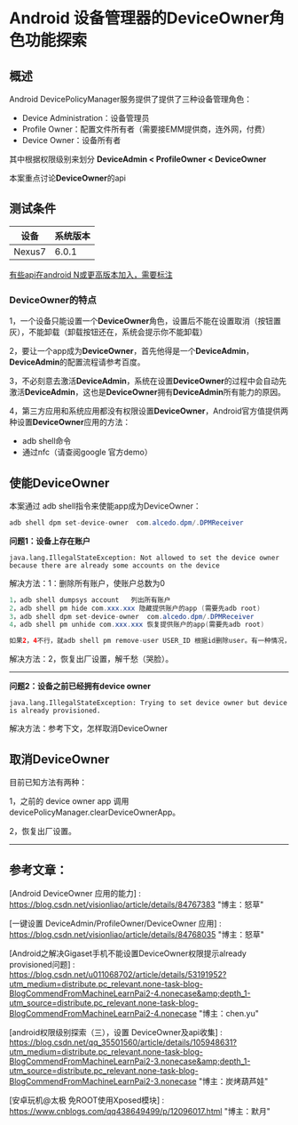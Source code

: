 # Android 设备管理器的DeviceOwner角色功能探索

## 概述

Android DevicePolicyManager服务提供了提供了三种设备管理角色：

- Device Administration：设备管理员
- Profile Owner：配置文件所有者（需要接EMM提供商，连外网，付费）
- Device Owner：设备所有者

其中根据权限级别来划分 **DeviceAdmin < ProfileOwner < DeviceOwner**

本案重点讨论**DeviceOwner**的api

## 测试条件

| 设备   | 系统版本 |
| ------ | -------- |
| Nexus7 | 6.0.1    |

<u>有些api在android N或更高版本加入，需要标注</u>



### DeviceOwner的特点

1，一个设备只能设置一个**DeviceOwner**角色，设置后不能在设置取消（按钮置灰），不能卸载（卸载按钮还在，系统会提示你不能卸载）



2，要让一个app成为**DeviceOwner**，首先他得是一个**DeviceAdmin**，**DeviceAdmin**的配置流程请参考百度。



3，不必刻意去激活**DeviceAdmin**，系统在设置**DeviceOwner**的过程中会自动先激活**DeviceAdmin**，这也是**DeviceOwner**拥有**DeviceAdmin**所有能力的原因。



4，第三方应用和系统应用都没有权限设置**DeviceOwner**，Android官方值提供两种设置**DeviceOwner**应用的方法：

- adb shell命令
- 通过nfc（请查阅google 官方demo）



## 使能DeviceOwner

本案通过 adb shell指令来使能app成为DeviceOwner：

```java
adb shell dpm set-device-owner  com.alcedo.dpm/.DPMReceiver
```

**问题1：设备上存在账户**

```
java.lang.IllegalStateException: Not allowed to set the device owner because there are already some accounts on the device
```

解决方法：1：删除所有账户，使账户总数为0

```java
1，adb shell dumpsys account   列出所有账户
2，adb shell pm hide com.xxx.xxx 隐藏提供账户的app (需要先adb root)
3，adb shell dpm set-device-owner  com.alcedo.dpm/.DPMReceiver
4，adb shell pm unhide com.xxx.xxx 恢复提供账户的app(需要先adb root)

如果2，4不行，就adb shell pm remove-user USER_ID 根据id删除user。有一种情况，提示不能删除user_id为0的，只能参考方法2了。
```

解决方法：2，恢复出厂设置，解千愁（哭脸）。

------

**问题2：设备之前已经拥有device owner**

```
java.lang.IllegalStateException: Trying to set device owner but device is already provisioned.
```

解决方法：参考下文，怎样取消DeviceOwner



## 取消DeviceOwner

目前已知方法有两种：

1，之前的 device  owner app 调用 devicePolicyManager.clearDeviceOwnerApp。

2，恢复出厂设置。

------

## 参考文章：

[Android DeviceOwner 应用的能力] : https://blog.csdn.net/visionliao/article/details/84767383	"博主：怒草"

[一键设置 DeviceAdmin/ProfileOwner/DeviceOwner 应用] : https://blog.csdn.net/visionliao/article/details/84768035	"博主：怒草"

[Android之解决Gigaset手机不能设置DeviceOwner权限提示already provisioned问题] : https://blog.csdn.net/u011068702/article/details/53191952?utm_medium=distribute.pc_relevant.none-task-blog-BlogCommendFromMachineLearnPai2-4.nonecase&amp;depth_1-utm_source=distribute.pc_relevant.none-task-blog-BlogCommendFromMachineLearnPai2-4.nonecase	"博主：chen.yu"

[android权限级别探索（三），设置 DeviceOwner及api收集] : https://blog.csdn.net/qq_35501560/article/details/105948631?utm_medium=distribute.pc_relevant.none-task-blog-BlogCommendFromMachineLearnPai2-3.nonecase&amp;depth_1-utm_source=distribute.pc_relevant.none-task-blog-BlogCommendFromMachineLearnPai2-3.nonecase	"博主：炭烤葫芦娃"

[安卓玩机@太极 免ROOT使用Xposed模块] : https://www.cnblogs.com/qq438649499/p/12096017.html	"博主：默月"


